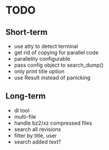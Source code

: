 # TODO

## Short-term
- use atty to detect terminal
- get rid of copying for parallel code
- parallelity configurable
- pass config object to search_dump()
- only print title option
- use Result instead of panicking

## Long-term
- dl tool
- multi-file
- handle bz2/xz compressed files
- search all revisions
- filter by title, user
- search added text?